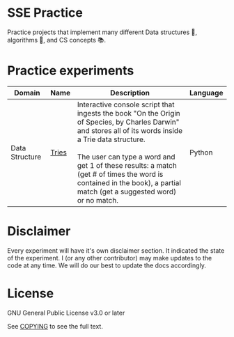 # SSE Practice

Practice projects that implement many different Data structures 🌳, algorithms 🔮, and CS concepts 📚.

# Practice experiments

|Domain |Name | Description | Language |
|--|--|--|--|
|Data Structure|[Tries](./tries/README.md)| Interactive console script that ingests the book "On the Origin of Species, by Charles Darwin" and stores all of its words inside a Trie data structure. <br><br>The user can type a word and get 1 of these results: a match (get # of times the word is contained in the book), a partial match (get a suggested word) or no match.| Python |

# Disclaimer

Every experiment will have it's own disclaimer section. It indicated the state of the experiment. I (or any other contributor) may make updates to the code at any time. We will do our best to update the docs accordingly.

# License
GNU General Public License v3.0 or later

See [COPYING](../COPYING) to see the full text.
